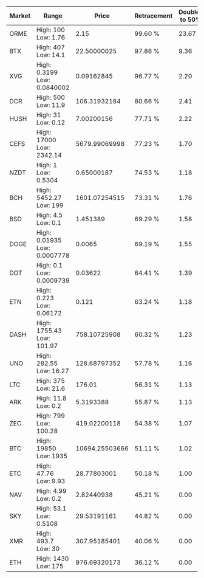 | Market | Range | Price| Retracement | Doubles to 50% |
| --- | --- | --- | --- | --- |
| ORME | High: 100<br />Low: 1.76 | 2.15 | 99.60 % | 23.67 |
| BTX | High: 407<br />Low: 14.1 | 22.50000025 | 97.86 % | 9.36 |
| XVG | High: 0.3199<br />Low: 0.0840002 | 0.09162845 | 96.77 % | 2.20 |
| DCR | High: 500<br />Low: 11.9 | 106.31932184 | 80.66 % | 2.41 |
| HUSH | High: 31<br />Low: 0.12 | 7.00200156 | 77.71 % | 2.22 |
| CEFS | High: 17000<br />Low: 2342.14 | 5679.99069998 | 77.23 % | 1.70 |
| NZDT | High: 1<br />Low: 0.5304 | 0.65000187 | 74.53 % | 1.18 |
| BCH | High: 5452.27<br />Low: 199 | 1601.07254515 | 73.31 % | 1.76 |
| BSD | High: 4.5<br />Low: 0.1 | 1.451389 | 69.29 % | 1.58 |
| DOGE | High: 0.01935<br />Low: 0.0007778 | 0.0065 | 69.19 % | 1.55 |
| DOT | High: 0.1<br />Low: 0.0009739 | 0.03622 | 64.41 % | 1.39 |
| ETN | High: 0.223<br />Low: 0.06172 | 0.121 | 63.24 % | 1.18 |
| DASH | High: 1755.43<br />Low: 101.97 | 758.10725908 | 60.32 % | 1.23 |
| UNO | High: 282.55<br />Low: 16.27 | 128.68797352 | 57.78 % | 1.16 |
| LTC | High: 375<br />Low: 21.6 | 176.01 | 56.31 % | 1.13 |
| ARK | High: 11.8<br />Low: 0.2 | 5.3193388 | 55.87 % | 1.13 |
| ZEC | High: 799<br />Low: 100.28 | 419.02200118 | 54.38 % | 1.07 |
| BTC | High: 19850<br />Low: 1935 | 10694.25503666 | 51.11 % | 1.02 |
| ETC | High: 47.76<br />Low: 9.93 | 28.77803001 | 50.18 % | 1.00 |
| NAV | High: 4.99<br />Low: 0.2 | 2.82440938 | 45.21 % | 0.00 |
| SKY | High: 53.1<br />Low: 0.5108 | 29.53191161 | 44.82 % | 0.00 |
| XMR | High: 493.7<br />Low: 30 | 307.95185401 | 40.06 % | 0.00 |
| ETH | High: 1430<br />Low: 175 | 976.69320173 | 36.12 % | 0.00 |
